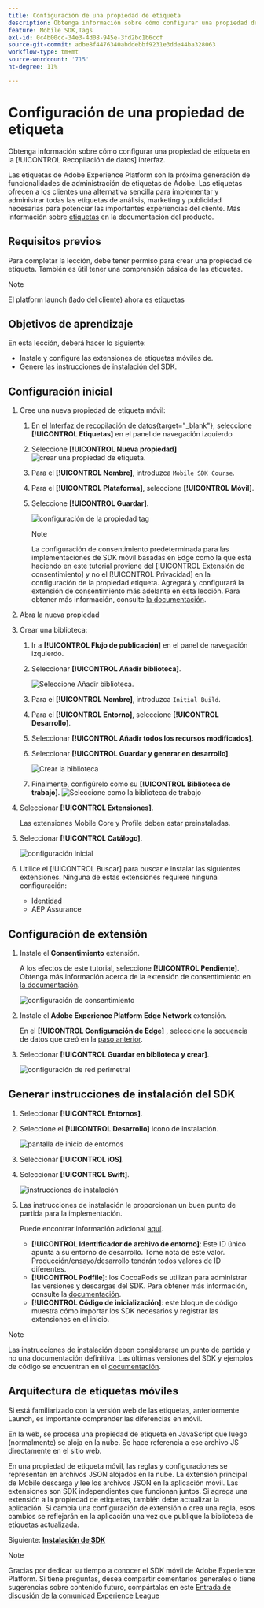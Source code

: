 ```yaml
---
title: Configuración de una propiedad de etiqueta
description: Obtenga información sobre cómo configurar una propiedad de etiqueta en la [!UICONTROL Recopilación de datos] interfaz.
feature: Mobile SDK,Tags
exl-id: 0c4b00cc-34e3-4d08-945e-3fd2bc1b6ccf
source-git-commit: adbe8f4476340abddebbf9231e3dde44ba328063
workflow-type: tm+mt
source-wordcount: '715'
ht-degree: 11%

---
```


# Configuración de una propiedad de etiqueta

Obtenga información sobre cómo configurar una propiedad de etiqueta en la [!UICONTROL Recopilación de datos] interfaz.

Las etiquetas de Adobe Experience Platform son la próxima generación de funcionalidades de administración de etiquetas de Adobe. Las etiquetas ofrecen a los clientes una alternativa sencilla para implementar y administrar todas las etiquetas de análisis, marketing y publicidad necesarias para potenciar las importantes experiencias del cliente. Más información sobre [etiquetas](https://experienceleague.adobe.com/docs/experience-platform/tags/home.html?lang=es) en la documentación del producto.

## Requisitos previos

Para completar la lección, debe tener permiso para crear una propiedad de etiqueta. También es útil tener una comprensión básica de las etiquetas.

>[!NOTE]
>
> El platform launch (lado del cliente) ahora es [etiquetas](https://experienceleague.adobe.com/docs/experience-platform/tags/home.html?lang=es)

## Objetivos de aprendizaje

En esta lección, deberá hacer lo siguiente:

* Instale y configure las extensiones de etiquetas móviles de.
* Genere las instrucciones de instalación del SDK.

## Configuración inicial

1. Cree una nueva propiedad de etiqueta móvil:
   1. En el [Interfaz de recopilación de datos](https://experience.adobe.com/data-collection/){target="_blank"}, seleccione **[!UICONTROL Etiquetas]** en el panel de navegación izquierdo
   1. Seleccione **[!UICONTROL Nueva propiedad]**
      ![crear una propiedad de etiqueta](assets/mobile-tags-new-property.png).
   1. Para el **[!UICONTROL Nombre]**, introduzca `Mobile SDK Course`.
   1. Para el **[!UICONTROL Plataforma]**, seleccione **[!UICONTROL Móvil]**.
   1. Seleccione **[!UICONTROL Guardar]**.

      ![configuración de la propiedad tag](assets/mobile-tags-property-config.png)

      >[!NOTE]
      >
      > La configuración de consentimiento predeterminada para las implementaciones de SDK móvil basadas en Edge como la que está haciendo en este tutorial proviene del [!UICONTROL Extensión de consentimiento] y no el [!UICONTROL Privacidad] en la configuración de la propiedad etiqueta. Agregará y configurará la extensión de consentimiento más adelante en esta lección. Para obtener más información, consulte [la documentación](https://developer.adobe.com/client-sdks/documentation/privacy-and-gdpr/).


1. Abra la nueva propiedad
1. Crear una biblioteca:

   1. Ir a **[!UICONTROL Flujo de publicación]** en el panel de navegación izquierdo.
   1. Seleccionar **[!UICONTROL Añadir biblioteca]**.

      ![Seleccione Añadir biblioteca.](assets/mobile-tags-create-library.png)

   1. Para el **[!UICONTROL Nombre]**, introduzca `Initial Build`.
   1. Para el **[!UICONTROL Entorno]**, seleccione **[!UICONTROL Desarrollo]**.
   1. Seleccionar  **[!UICONTROL Añadir todos los recursos modificados]**.
   1. Seleccionar **[!UICONTROL Guardar y generar en desarrollo]**.

      ![Crear la biblioteca](assets/mobile-tags-save-library.png)

   1. Finalmente, configúrelo como su **[!UICONTROL Biblioteca de trabajo]**.
      ![Seleccione como la biblioteca de trabajo](assets/mobile-tags-working-library.png)
1. Seleccionar **[!UICONTROL Extensiones]**.

   Las extensiones Mobile Core y Profile deben estar preinstaladas.

1. Seleccionar **[!UICONTROL Catálogo]**.

   ![configuración inicial](assets/mobile-tags-starting.png)

1. Utilice el [!UICONTROL Buscar] para buscar e instalar las siguientes extensiones. Ninguna de estas extensiones requiere ninguna configuración:
   * Identidad
   * AEP Assurance

## Configuración de extensión

1. Instale el **Consentimiento** extensión.

   A los efectos de este tutorial, seleccione **[!UICONTROL Pendiente]**. Obtenga más información acerca de la extensión de consentimiento en [la documentación](https://developer.adobe.com/client-sdks/documentation/consent-for-edge-network/).

   ![configuración de consentimiento](assets/mobile-tags-extension-consent.png)

1. Instale el **Adobe Experience Platform Edge Network** extensión.

   En el **[!UICONTROL Configuración de Edge]** , seleccione la secuencia de datos que creó en la [paso anterior](create-datastream.md).

1. Seleccionar **[!UICONTROL Guardar en biblioteca y crear]**.

   ![configuración de red perimetral](assets/mobile-tags-extension-edge.png)


## Generar instrucciones de instalación del SDK

1. Seleccionar **[!UICONTROL Entornos]**.

1. Seleccione el **[!UICONTROL Desarrollo]** icono de instalación.

   ![pantalla de inicio de entornos](assets/mobile-tags-environments.png)

1. Seleccionar **[!UICONTROL iOS]**.

1. Seleccionar **[!UICONTROL Swift]**.

   ![instrucciones de instalación](assets/mobile-tags-install-instructions.png)

1. Las instrucciones de instalación le proporcionan un buen punto de partida para la implementación.

   Puede encontrar información adicional [aquí](https://developer.adobe.com/client-sdks/documentation/getting-started/get-the-sdk/).

   * **[!UICONTROL Identificador de archivo de entorno]**: Este ID único apunta a su entorno de desarrollo. Tome nota de este valor. Producción/ensayo/desarrollo tendrán todos valores de ID diferentes.
   * **[!UICONTROL Podfile]**: los CocoaPods se utilizan para administrar las versiones y descargas del SDK. Para obtener más información, consulte la [documentación](https://cocoapods.org/).
   * **[!UICONTROL Código de inicialización]**: este bloque de código muestra cómo importar los SDK necesarios y registrar las extensiones en el inicio.

>[!NOTE]
>Las instrucciones de instalación deben considerarse un punto de partida y no una documentación definitiva. Las últimas versiones del SDK y ejemplos de código se encuentran en el [documentación](https://developer.adobe.com/client-sdks/documentation/).

## Arquitectura de etiquetas móviles

Si está familiarizado con la versión web de las etiquetas, anteriormente Launch, es importante comprender las diferencias en móvil.

En la web, se procesa una propiedad de etiqueta en JavaScript que luego (normalmente) se aloja en la nube. Se hace referencia a ese archivo JS directamente en el sitio web.

En una propiedad de etiqueta móvil, las reglas y configuraciones se representan en archivos JSON alojados en la nube. La extensión principal de Mobile descarga y lee los archivos JSON en la aplicación móvil. Las extensiones son SDK independientes que funcionan juntos. Si agrega una extensión a la propiedad de etiquetas, también debe actualizar la aplicación. Si cambia una configuración de extensión o crea una regla, esos cambios se reflejarán en la aplicación una vez que publique la biblioteca de etiquetas actualizada.

Siguiente: **[Instalación de SDK](install-sdks.md)**

>[!NOTE]
>
>Gracias por dedicar su tiempo a conocer el SDK móvil de Adobe Experience Platform. Si tiene preguntas, desea compartir comentarios generales o tiene sugerencias sobre contenido futuro, compártalas en este [Entrada de discusión de la comunidad Experience League](https://experienceleaguecommunities.adobe.com/t5/adobe-experience-platform-launch/tutorial-discussion-implement-adobe-experience-cloud-in-mobile/td-p/443796)